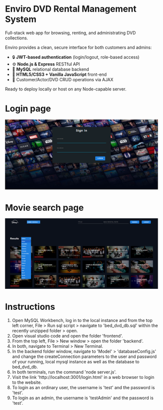 # Enviro DVD Rental Management System  
Full-stack web app for browsing, renting, and administrating DVD collections.

Enviro provides a clean, secure interface for both customers and admins:
- 🔒 **JWT-based authentication** (login/logout, role-based access)  
- ⚙️ **Node.js & Express** RESTful API  
- 🐬 **MySQL** relational database backend  
- 🎨 **HTML5/CSS3 + Vanilla JavaScript** front-end  
- 🔄 Customer/Actor/DVD CRUD operations via AJAX

Ready to deploy locally or host on any Node-capable server.

# Login page
![Screenshot of web app login front page](/images/login.png)

# Movie search page
![Screenshot movie search interface](/images/movie_search.png)

# Instructions
1. Open MySQL Workbench, log in to the local instance and from the top left corner, File > Run sql script > navigate to 'bed_dvd_db.sql' within the recently unzipped folder > open.
2. Open visual studio code and open the folder 'frontend'.
3. From the top left, File > New window > open the folder 'backend'.
4. In both, navigate to Terminal > New Terminal.
5. In the backend folder window, navigate to 'Model' > 'databaseConfig.js' and change the createConnection parameters to the user and password of your running, local mysql instance as well as the database to bed_dvd_db.
6. In both terminals, run the command 'node server.js'.
7. Visit the link 'http://localhost:3001/login.html' in a web browser to login to the website.
8. To login as an ordinary user, the username is 'test' and the password is 'test'.
9. To login as an admin, the username is 'testAdmin' and the password is 'test'.
